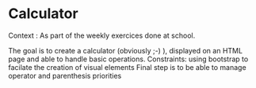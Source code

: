 # Calculator

Context :
As part of the weekly exercices done at school.

The goal is to create a calculator (obviously ;-) ), displayed on an HTML page and able to handle basic operations.
Constraints: using bootstrap to facilate the creation of visual elements
Final step is to be able to manage operator and parenthesis priorities
